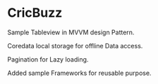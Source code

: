 # CricBuzz

Sample Tableview in MVVM design Pattern.

Coredata local storage for offline Data access.

Pagination for Lazy loading.

Added sample Frameworks for reusable purpose.
